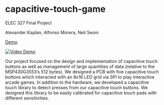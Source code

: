 # capacitive-touch-game
ELEC 327 Final Project

Alexander Kaplan,
Alfonso Morera,
Neil Seoni

[Demo](https://www.youtube.com/watch?v=ffcCMSMpSBw)

[![Video Demo](http://img.youtube.com/vi/ffcCMSMpSBw/0.jpg)](http://www.youtube.com/watch?v=ffcCMSMpSBw "Video Demo")


Our project focused on the design and implementation of capacitive 
touch buttons as well as management of large quantities of data 
(relative to the MSP430G3553’s 512 bytes). We designed a PCB with five 
capacitive touch buttons which interacted with an 8x16 LED grid via SPI to 
play interactive arcade games. In addition to the hardware, we developed a 
capacitive touch library to detect presses from our capacitive touch buttons. 
We designed this library to be easily calibrated for capacitive touch pads 
with different sensitivities.

